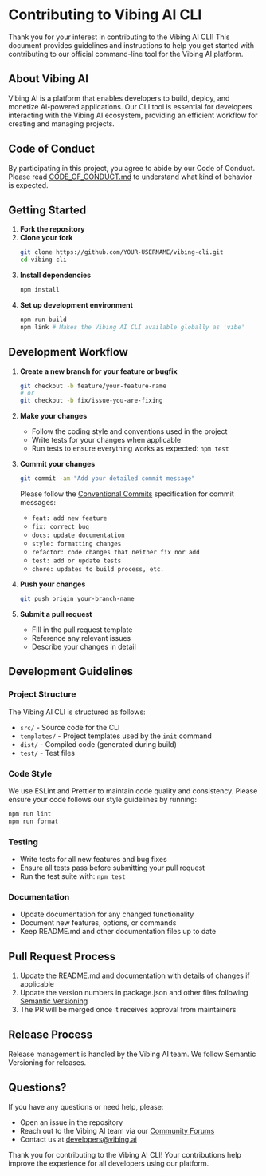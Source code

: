 # Contributing to Vibing AI CLI

Thank you for your interest in contributing to the Vibing AI CLI! This document provides guidelines and instructions to help you get started with contributing to our official command-line tool for the Vibing AI platform.

## About Vibing AI

Vibing AI is a platform that enables developers to build, deploy, and monetize AI-powered applications. Our CLI tool is essential for developers interacting with the Vibing AI ecosystem, providing an efficient workflow for creating and managing projects.

## Code of Conduct

By participating in this project, you agree to abide by our Code of Conduct. Please read [CODE_OF_CONDUCT.md](CODE_OF_CONDUCT.md) to understand what kind of behavior is expected.

## Getting Started

1. **Fork the repository**
2. **Clone your fork**
   ```bash
   git clone https://github.com/YOUR-USERNAME/vibing-cli.git
   cd vibing-cli
   ```
3. **Install dependencies**
   ```bash
   npm install
   ```
4. **Set up development environment**
   ```bash
   npm run build
   npm link # Makes the Vibing AI CLI available globally as 'vibe'
   ```

## Development Workflow

1. **Create a new branch for your feature or bugfix**
   ```bash
   git checkout -b feature/your-feature-name
   # or
   git checkout -b fix/issue-you-are-fixing
   ```

2. **Make your changes**
   - Follow the coding style and conventions used in the project
   - Write tests for your changes when applicable
   - Run tests to ensure everything works as expected: `npm test`

3. **Commit your changes**
   ```bash
   git commit -am "Add your detailed commit message"
   ```
   
   Please follow the [Conventional Commits](https://www.conventionalcommits.org/) specification for commit messages:
   - `feat: add new feature`
   - `fix: correct bug`
   - `docs: update documentation`
   - `style: formatting changes`
   - `refactor: code changes that neither fix nor add`
   - `test: add or update tests`
   - `chore: updates to build process, etc.`

4. **Push your changes**
   ```bash
   git push origin your-branch-name
   ```

5. **Submit a pull request**
   - Fill in the pull request template
   - Reference any relevant issues
   - Describe your changes in detail

## Development Guidelines

### Project Structure

The Vibing AI CLI is structured as follows:
- `src/` - Source code for the CLI
- `templates/` - Project templates used by the `init` command
- `dist/` - Compiled code (generated during build)
- `test/` - Test files

### Code Style

We use ESLint and Prettier to maintain code quality and consistency. Please ensure your code follows our style guidelines by running:

```bash
npm run lint
npm run format
```

### Testing

- Write tests for all new features and bug fixes
- Ensure all tests pass before submitting your pull request
- Run the test suite with: `npm test`

### Documentation

- Update documentation for any changed functionality
- Document new features, options, or commands
- Keep README.md and other documentation files up to date

## Pull Request Process

1. Update the README.md and documentation with details of changes if applicable
2. Update the version numbers in package.json and other files following [Semantic Versioning](https://semver.org/)
3. The PR will be merged once it receives approval from maintainers

## Release Process

Release management is handled by the Vibing AI team. We follow Semantic Versioning for releases.

## Questions?

If you have any questions or need help, please:
- Open an issue in the repository
- Reach out to the Vibing AI team via our [Community Forums](https://community.vibing.ai)
- Contact us at [developers@vibing.ai](mailto:developers@vibing.ai)

Thank you for contributing to the Vibing AI CLI! Your contributions help improve the experience for all developers using our platform. 